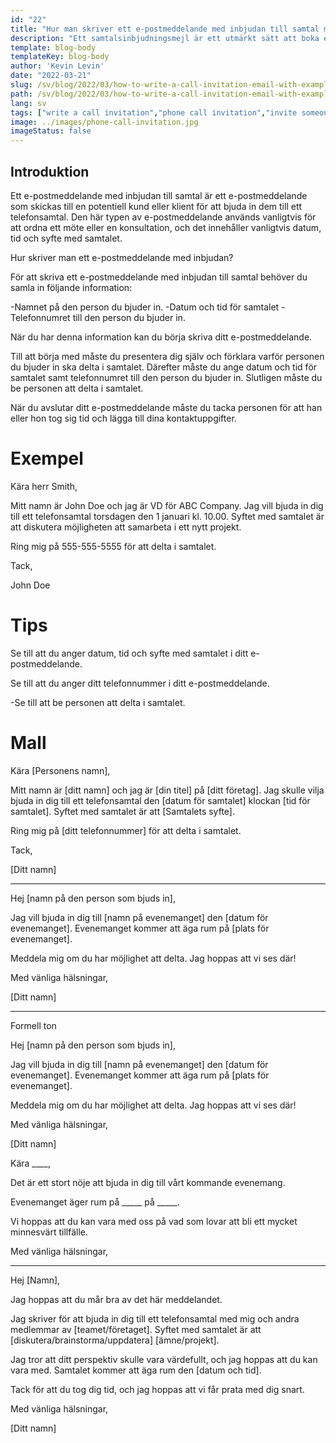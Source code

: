 ```yaml
---
id: "22"
title: "Hur man skriver ett e-postmeddelande med inbjudan till samtal med exempel"
description: "Ett samtalsinbjudningsmejl är ett utmärkt sätt att boka ett möte eller samråd med en potentiell kund eller klient."
template: blog-body
templateKey: blog-body
author: 'Kevin Levin'
date: "2022-03-21"
slug: /sv/blog/2022/03/how-to-write-a-call-invitation-email-with-examples
path: /sv/blog/2022/03/how-to-write-a-call-invitation-email-with-examples
lang: sv
tags: ["write a call invitation","phone call invitation","invite someone to participate in a phone call","invitation letter phone call"]
image: ../images/phone-call-invitation.jpg
imageStatus: false
---
```

## Introduktion

Ett e-postmeddelande med inbjudan till samtal är ett e-postmeddelande som skickas till en potentiell kund eller klient för att bjuda in dem till ett telefonsamtal. Den här typen av e-postmeddelande används vanligtvis för att ordna ett möte eller en konsultation, och det innehåller vanligtvis datum, tid och syfte med samtalet.


Hur skriver man ett e-postmeddelande med inbjudan?

För att skriva ett e-postmeddelande med inbjudan till samtal behöver du samla in följande information:

-Namnet på den person du bjuder in.
-Datum och tid för samtalet
-Telefonnumret till den person du bjuder in.

När du har denna information kan du börja skriva ditt e-postmeddelande.

Till att börja med måste du presentera dig själv och förklara varför personen du bjuder in ska delta i samtalet. Därefter måste du ange datum och tid för samtalet samt telefonnumret till den person du bjuder in. Slutligen måste du be personen att delta i samtalet.

När du avslutar ditt e-postmeddelande måste du tacka personen för att han eller hon tog sig tid och lägga till dina kontaktuppgifter.


# Exempel

Kära herr Smith,

Mitt namn är John Doe och jag är VD för ABC Company. Jag vill bjuda in dig till ett telefonsamtal torsdagen den 1 januari kl. 10.00. Syftet med samtalet är att diskutera möjligheten att samarbeta i ett nytt projekt.

Ring mig på 555-555-5555 för att delta i samtalet.

Tack,

John Doe

# Tips

Se till att du anger datum, tid och syfte med samtalet i ditt e-postmeddelande.

Se till att du anger ditt telefonnummer i ditt e-postmeddelande.

-Se till att be personen att delta i samtalet.

# Mall

Kära [Personens namn],

Mitt namn är [ditt namn] och jag är [din titel] på [ditt företag]. Jag skulle vilja bjuda in dig till ett telefonsamtal den [datum för samtalet] klockan [tid för samtalet]. Syftet med samtalet är att [Samtalets syfte].

Ring mig på [ditt telefonnummer] för att delta i samtalet.

Tack,

[Ditt namn]

---

Hej [namn på den person som bjuds in],

Jag vill bjuda in dig till [namn på evenemanget] den [datum för evenemanget]. Evenemanget kommer att äga rum på [plats för evenemanget].

Meddela mig om du har möjlighet att delta. Jag hoppas att vi ses där!

Med vänliga hälsningar,

[Ditt namn]

---

Formell ton

Hej [namn på den person som bjuds in],

Jag vill bjuda in dig till [namn på evenemanget] den [datum för evenemanget]. Evenemanget kommer att äga rum på [plats för evenemanget].

Meddela mig om du har möjlighet att delta. Jag hoppas att vi ses där!

Med vänliga hälsningar,

[Ditt namn]



Kära ____,

Det är ett stort nöje att bjuda in dig till vårt kommande evenemang.

Evenemanget äger rum på _____ på _____.

Vi hoppas att du kan vara med oss på vad som lovar att bli ett mycket minnesvärt tillfälle.

Med vänliga hälsningar,

___



Hej [Namn],

Jag hoppas att du mår bra av det här meddelandet.

Jag skriver för att bjuda in dig till ett telefonsamtal med mig och andra medlemmar av [teamet/företaget]. Syftet med samtalet är att [diskutera/brainstorma/uppdatera] [ämne/projekt].

Jag tror att ditt perspektiv skulle vara värdefullt, och jag hoppas att du kan vara med. Samtalet kommer att äga rum den [datum och tid].

Tack för att du tog dig tid, och jag hoppas att vi får prata med dig snart.

Med vänliga hälsningar,

[Ditt namn]





